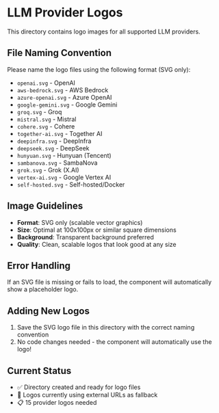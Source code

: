 # LLM Provider Logos

This directory contains logo images for all supported LLM providers.

## File Naming Convention

Please name the logo files using the following format (SVG only):
- `openai.svg` - OpenAI
- `aws-bedrock.svg` - AWS Bedrock
- `azure-openai.svg` - Azure OpenAI
- `google-gemini.svg` - Google Gemini
- `groq.svg` - Groq
- `mistral.svg` - Mistral
- `cohere.svg` - Cohere
- `together-ai.svg` - Together AI
- `deepinfra.svg` - DeepInfra
- `deepseek.svg` - DeepSeek
- `hunyuan.svg` - Hunyuan (Tencent)
- `sambanova.svg` - SambaNova
- `grok.svg` - Grok (X.AI)
- `vertex-ai.svg` - Google Vertex AI
- `self-hosted.svg` - Self-hosted/Docker

## Image Guidelines

- **Format**: SVG only (scalable vector graphics)
- **Size**: Optimal at 100x100px or similar square dimensions
- **Background**: Transparent background preferred
- **Quality**: Clean, scalable logos that look good at any size

## Error Handling

If an SVG file is missing or fails to load, the component will automatically show a placeholder logo.

## Adding New Logos

1. Save the SVG logo file in this directory with the correct naming convention
2. No code changes needed - the component will automatically use the logo!

## Current Status

- ✅ Directory created and ready for logo files
- 🔄 Logos currently using external URLs as fallback
- 📋 15 provider logos needed

